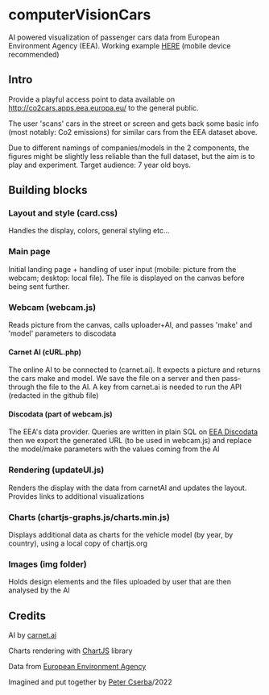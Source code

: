 # computerVisionCars
AI powered visualization of passenger cars data from European Environment Agency (EEA). Working example [HERE](https://darwah-group.com/computerVision) (mobile device recommended)
## Intro
Provide a playful access point to data available on http://co2cars.apps.eea.europa.eu/ to the general public. 

The user 'scans' cars in the street or screen and gets back some basic info (most notably: Co2 emissions) for similar cars from the EEA dataset above.

Due to different namings of companies/models in the 2 components, the figures might be slightly less reliable than the full dataset, but the aim is to play and experiment. Target audience: 7 year old boys.

## Building blocks
### Layout and style (card.css)
Handles the display, colors, general styling etc...
### Main page
Initial landing page + handling of user input (mobile: picture from the webcam; desktop: local file). The file is displayed on the canvas before being sent further.
### Webcam (webcam.js)
Reads picture from the canvas, calls uploader+AI, and passes 'make' and 'model' parameters to discodata
  #### Carnet AI (cURL.php)
  The online AI to be connected to (carnet.ai). It expects a picture and returns the cars make and model. 
  We save the file on a server and then pass-through the file to the AI. A key from carnet.ai is needed to run the API (redacted in the github file)
  #### Discodata (part of webcam.js)
  The EEA's data provider. Queries are written in plain SQL on [EEA Discodata](https://discodata.eea.europa.eu/) then we export the generated URL (to be used in webcam.js) and replace    the model/make parameters with the values coming from the AI
### Rendering (updateUI.js)
Renders the display with the data from carnetAI and updates the layout. Provides links to additional visualizations
### Charts (chartjs-graphs.js/charts.min.js)
Displays additional data as charts for the vehicle model (by year, by country), using a local copy of chartjs.org
### Images (img folder)
Holds design elements and the files uploaded by user that are then analysed by the AI
## Credits
AI by [carnet.ai](https://carnet.ai)

Charts rendering with [ChartJS](http://www.chartjs.org) library

Data from [European Environment Agency](http://www.eea.europa.eu)

Imagined and put together by [Peter Cserba](https://www.darwah-group.com/)/2022 
